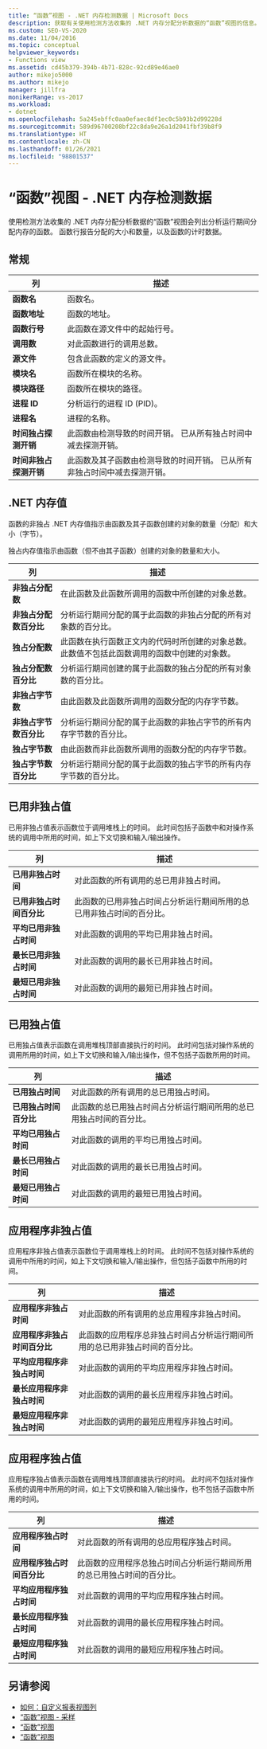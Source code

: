 ```yaml
---
title: “函数”视图 - .NET 内存检测数据 | Microsoft Docs
description: 获取有关使用检测方法收集的 .NET 内存分配分析数据的“函数”视图的信息。
ms.custom: SEO-VS-2020
ms.date: 11/04/2016
ms.topic: conceptual
helpviewer_keywords:
- Functions view
ms.assetid: cd45b379-394b-4b71-828c-92cd89e46ae0
author: mikejo5000
ms.author: mikejo
manager: jillfra
monikerRange: vs-2017
ms.workload:
- dotnet
ms.openlocfilehash: 5a245ebffc0aa0efaec8df1ec0c5b93b2d99228d
ms.sourcegitcommit: 589d96700208bf22c8da9e26a1d2041fbf39b8f9
ms.translationtype: HT
ms.contentlocale: zh-CN
ms.lasthandoff: 01/26/2021
ms.locfileid: "98801537"
---
```

# <a name="functions-view---net-memory-instrumentation-data"></a>“函数”视图 - .NET 内存检测数据
使用检测方法收集的 .NET 内存分配分析数据的“函数”视图会列出分析运行期间分配内存的函数。 函数行报告分配的大小和数量，以及函数的计时数据。

## <a name="general"></a>常规

|列|描述|
|------------|-----------------|
|**函数名**|函数名。|
|**函数地址**|函数的地址。|
|**函数行号**|此函数在源文件中的起始行号。|
|**调用数**|对此函数进行的调用总数。|
|**源文件**|包含此函数的定义的源文件。|
|**模块名**|函数所在模块的名称。|
|**模块路径**|函数所在模块的路径。|
|**进程 ID**|分析运行的进程 ID (PID)。|
|**进程名**|进程的名称。|
|**时间独占探测开销**|此函数由检测导致的时间开销。 已从所有独占时间中减去探测开销。|
|**时间非独占探测开销**|此函数及其子函数由检测导致的时间开销。 已从所有非独占时间中减去探测开销。|

## <a name="net-memory-values"></a>.NET 内存值
 函数的非独占 .NET 内存值指示由函数及其子函数创建的对象的数量（分配）和大小（字节）。

 独占内存值指示由函数（但不由其子函数）创建的对象的数量和大小。

|列|描述|
|------------|-----------------|
|**非独占分配数**|在此函数及此函数所调用的函数中所创建的对象总数。|
|**非独占分配数百分比**|分析运行期间分配的属于此函数的非独占分配的所有对象数的百分比。|
|**独占分配数**|此函数在执行函数正文内的代码时所创建的对象总数。 此数值不包括此函数调用的函数中创建的对象数。|
|**独占分配数百分比**|分析运行期间创建的属于此函数的独占分配的所有对象数的百分比。|
|**非独占字节数**|由此函数及此函数所调用的函数分配的内存字节数。|
|**非独占字节数百分比**|分析运行期间分配的属于此函数的非独占字节的所有内存字节数的百分比。|
|**独占字节数**|由此函数而非此函数所调用的函数分配的内存字节数。|
|**独占字节数百分比**|分析运行期间分配的属于此函数的独占字节的所有内存字节数的百分比。|

## <a name="elapsed-inclusive-values"></a>已用非独占值
 已用非独占值表示函数位于调用堆栈上的时间。 此时间包括子函数中和对操作系统的调用中所用的时间，如上下文切换和输入/输出操作。

|列|描述|
|------------|-----------------|
|**已用非独占时间**|对此函数的所有调用的总已用非独占时间。|
|**已用非独占时间百分比**|此函数的已用非独占时间占分析运行期间所用的总已用非独占时间的百分比。|
|**平均已用非独占时间**|对此函数的调用的平均已用非独占时间。|
|**最长已用非独占时间**|对此函数的调用的最长已用非独占时间。|
|**最短已用非独占时间**|对此函数的调用的最短已用非独占时间。|

## <a name="elapsed-exclusive-values"></a>已用独占值
 已用独占值表示函数在调用堆栈顶部直接执行的时间。 此时间包括对操作系统的调用所用的时间，如上下文切换和输入/输出操作，但不包括子函数所用的时间。

|列|描述|
|------------|-----------------|
|**已用独占时间**|对此函数的所有调用的总已用独占时间。|
|**已用独占时间百分比**|此函数的总已用独占时间占分析运行期间所用的总已用独占时间的百分比。|
|**平均已用独占时间**|对此函数的调用的平均已用独占时间。|
|**最长已用独占时间**|对此函数的调用的最长已用独占时间。|
|**最短已用独占时间**|对此函数的调用的最短已用独占时间。|

## <a name="application-inclusive-values"></a>应用程序非独占值
 应用程序非独占值表示函数位于调用堆栈上的时间。 此时间不包括对操作系统的调用中所用的时间，如上下文切换和输入/输出操作，但包括子函数中所用的时间。

|列|描述|
|------------|-----------------|
|**应用程序非独占时间**|对此函数的所有调用的总应用程序非独占时间。|
|**应用程序非独占时间百分比**|此函数的应用程序总非独占时间占分析运行期间所用的总已用非独占时间的百分比。|
|**平均应用程序非独占时间**|对此函数的调用的平均应用程序非独占时间。|
|**最长应用程序非独占时间**|对此函数的调用的最长应用程序非独占时间。|
|**最短应用程序非独占时间**|对此函数的调用的最短应用程序非独占时间。|

## <a name="application-exclusive-values"></a>应用程序独占值
 应用程序独占值表示函数在调用堆栈顶部直接执行的时间。 此时间不包括对操作系统的调用中所用的时间，如上下文切换和输入/输出操作，也不包括子函数中所用的时间。

|列|描述|
|------------|-----------------|
|**应用程序独占时间**|对此函数的所有调用的总应用程序独占时间。|
|**应用程序独占时间百分比**|此函数的应用程序总独占时间占分析运行期间所用的总已用独占时间的百分比。|
|**平均应用程序独占时间**|对此函数的调用的平均应用程序独占时间。|
|**最长应用程序独占时间**|对此函数的调用的最长应用程序独占时间。|
|**最短应用程序独占时间**|对此函数的调用的最短应用程序独占时间。|

## <a name="see-also"></a>另请参阅
- [如何：自定义报表视图列](../profiling/how-to-customize-report-view-columns.md)
- [“函数”视图 - 采样](../profiling/functions-view-dotnet-memory-sampling-data.md)
- [“函数”视图](../profiling/functions-view-instrumentation-data.md)
- [“函数”视图](../profiling/functions-view-sampling-data.md)
